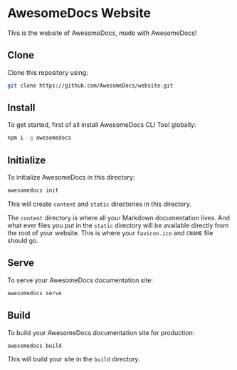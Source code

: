 # AwesomeDocs Website

This is the website of AwesomeDocs, made with AwesomeDocs!

## Clone

Clone this repository using:
```bash
git clone https://github.com/AwesomeDocs/website.git
```

## Install

To get started, first of all install AwesomeDocs CLI Tool globally:
```bash
npm i -g awesomedocs
```

## Initialize

To initialize AwesomeDocs in this directory:
```bash
awesomedocs init
```

This will create `content` and `static` directories in this directory.

The `content` directory is where all your Markdown documentation lives.
And what ever files you put in the `static` directory will be available directly
from the root of your website. This is where your `favicon.ico` and `CNAME` file
should go.

## Serve

To serve your AwesomeDocs documentation site:
```bash
awesomedocs serve
```

## Build

To build your AwesomeDocs documentation site for production:
```bash
awesomedocs build
```

This will build your site in the `build` directory.
